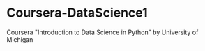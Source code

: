 # Coursera-DataScience1
Coursera "Introduction to Data Science in Python" by University of Michigan
